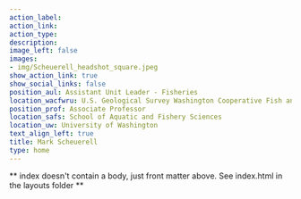 ```yaml
---
action_label: 
action_link: 
action_type: 
description: 
image_left: false
images:
- img/Scheuerell_headshot_square.jpeg
show_action_link: true
show_social_links: false
position_aul: Assistant Unit Leader - Fisheries
location_wacfwru: U.S. Geological Survey Washington Cooperative Fish and Wildlife Research Unit
position_prof: Associate Professor
location_safs: School of Aquatic and Fishery Sciences
location_uw: University of Washington
text_align_left: true
title: Mark Scheuerell
type: home
---
```


** index doesn't contain a body, just front matter above.
See index.html in the layouts folder **
